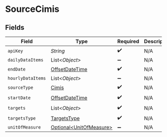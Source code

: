 # SourceCimis


## Fields

| Field                                                                                     | Type                                                                                      | Required                                                                                  | Description                                                                               |
| ----------------------------------------------------------------------------------------- | ----------------------------------------------------------------------------------------- | ----------------------------------------------------------------------------------------- | ----------------------------------------------------------------------------------------- |
| `apiKey`                                                                                  | *String*                                                                                  | :heavy_check_mark:                                                                        | N/A                                                                                       |
| `dailyDataItems`                                                                          | List\<*Object*>                                                                           | :heavy_minus_sign:                                                                        | N/A                                                                                       |
| `endDate`                                                                                 | [OffsetDateTime](https://docs.oracle.com/javase/8/docs/api/java/time/OffsetDateTime.html) | :heavy_check_mark:                                                                        | N/A                                                                                       |
| `hourlyDataItems`                                                                         | List\<*Object*>                                                                           | :heavy_minus_sign:                                                                        | N/A                                                                                       |
| `sourceType`                                                                              | [Cimis](../../models/shared/Cimis.md)                                                     | :heavy_check_mark:                                                                        | N/A                                                                                       |
| `startDate`                                                                               | [OffsetDateTime](https://docs.oracle.com/javase/8/docs/api/java/time/OffsetDateTime.html) | :heavy_check_mark:                                                                        | N/A                                                                                       |
| `targets`                                                                                 | List\<*Object*>                                                                           | :heavy_check_mark:                                                                        | N/A                                                                                       |
| `targetsType`                                                                             | [TargetsType](../../models/shared/TargetsType.md)                                         | :heavy_check_mark:                                                                        | N/A                                                                                       |
| `unitOfMeasure`                                                                           | [Optional\<UnitOfMeasure>](../../models/shared/UnitOfMeasure.md)                          | :heavy_minus_sign:                                                                        | N/A                                                                                       |